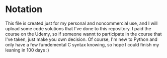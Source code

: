 # Notation
This file is created just for my personal and noncommercial use, and I will upload some code solutions that I've done to this repository. I paid the course on the Udemy, so if someone wannt to participate in the course that I've taken, just make you own decision. Of course, I'm new to Python and only have a few fumdemental C syntax knowing, so hope I could finish my leaning in 100 days :)
